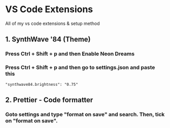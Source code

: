 # VS Code Extensions
All of my vs code extensions &amp; setup method

## 1. SynthWave '84 (Theme)
### Press Ctrl + Shift + p and then Enable Neon Dreams
### Press Ctrl + Shift + p and then go to settings.json and paste this
```` "synthwave84.brightness": "0.75" ````

## 2. Prettier - Code formatter
### Goto settings and type "format on save" and search. Then, tick on "format on save".
